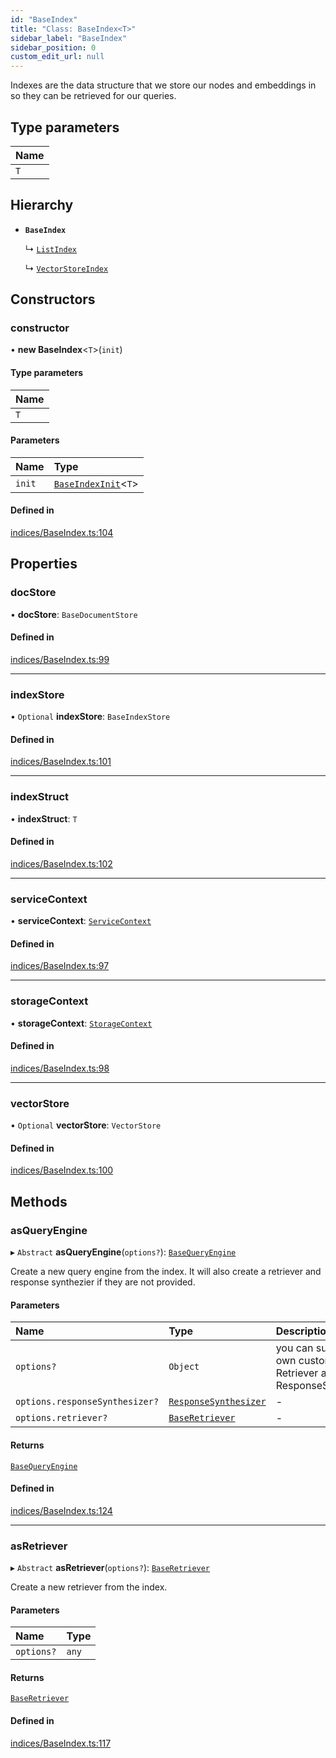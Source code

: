 ```yaml
---
id: "BaseIndex"
title: "Class: BaseIndex<T>"
sidebar_label: "BaseIndex"
sidebar_position: 0
custom_edit_url: null
---
```


Indexes are the data structure that we store our nodes and embeddings in so
they can be retrieved for our queries.

## Type parameters

| Name |
| :------ |
| `T` |

## Hierarchy

- **`BaseIndex`**

  ↳ [`ListIndex`](ListIndex.md)

  ↳ [`VectorStoreIndex`](VectorStoreIndex.md)

## Constructors

### constructor

• **new BaseIndex**<`T`\>(`init`)

#### Type parameters

| Name |
| :------ |
| `T` |

#### Parameters

| Name | Type |
| :------ | :------ |
| `init` | [`BaseIndexInit`](../interfaces/BaseIndexInit.md)<`T`\> |

#### Defined in

[indices/BaseIndex.ts:104](https://github.com/run-llama/LlamaIndexTS/blob/79a7212/packages/core/src/indices/BaseIndex.ts#L104)

## Properties

### docStore

• **docStore**: `BaseDocumentStore`

#### Defined in

[indices/BaseIndex.ts:99](https://github.com/run-llama/LlamaIndexTS/blob/79a7212/packages/core/src/indices/BaseIndex.ts#L99)

___

### indexStore

• `Optional` **indexStore**: `BaseIndexStore`

#### Defined in

[indices/BaseIndex.ts:101](https://github.com/run-llama/LlamaIndexTS/blob/79a7212/packages/core/src/indices/BaseIndex.ts#L101)

___

### indexStruct

• **indexStruct**: `T`

#### Defined in

[indices/BaseIndex.ts:102](https://github.com/run-llama/LlamaIndexTS/blob/79a7212/packages/core/src/indices/BaseIndex.ts#L102)

___

### serviceContext

• **serviceContext**: [`ServiceContext`](../interfaces/ServiceContext.md)

#### Defined in

[indices/BaseIndex.ts:97](https://github.com/run-llama/LlamaIndexTS/blob/79a7212/packages/core/src/indices/BaseIndex.ts#L97)

___

### storageContext

• **storageContext**: [`StorageContext`](../interfaces/StorageContext.md)

#### Defined in

[indices/BaseIndex.ts:98](https://github.com/run-llama/LlamaIndexTS/blob/79a7212/packages/core/src/indices/BaseIndex.ts#L98)

___

### vectorStore

• `Optional` **vectorStore**: `VectorStore`

#### Defined in

[indices/BaseIndex.ts:100](https://github.com/run-llama/LlamaIndexTS/blob/79a7212/packages/core/src/indices/BaseIndex.ts#L100)

## Methods

### asQueryEngine

▸ `Abstract` **asQueryEngine**(`options?`): [`BaseQueryEngine`](../interfaces/BaseQueryEngine.md)

Create a new query engine from the index. It will also create a retriever
and response synthezier if they are not provided.

#### Parameters

| Name | Type | Description |
| :------ | :------ | :------ |
| `options?` | `Object` | you can supply your own custom Retriever and ResponseSynthesizer |
| `options.responseSynthesizer?` | [`ResponseSynthesizer`](ResponseSynthesizer.md) | - |
| `options.retriever?` | [`BaseRetriever`](../interfaces/BaseRetriever.md) | - |

#### Returns

[`BaseQueryEngine`](../interfaces/BaseQueryEngine.md)

#### Defined in

[indices/BaseIndex.ts:124](https://github.com/run-llama/LlamaIndexTS/blob/79a7212/packages/core/src/indices/BaseIndex.ts#L124)

___

### asRetriever

▸ `Abstract` **asRetriever**(`options?`): [`BaseRetriever`](../interfaces/BaseRetriever.md)

Create a new retriever from the index.

#### Parameters

| Name | Type |
| :------ | :------ |
| `options?` | `any` |

#### Returns

[`BaseRetriever`](../interfaces/BaseRetriever.md)

#### Defined in

[indices/BaseIndex.ts:117](https://github.com/run-llama/LlamaIndexTS/blob/79a7212/packages/core/src/indices/BaseIndex.ts#L117)
